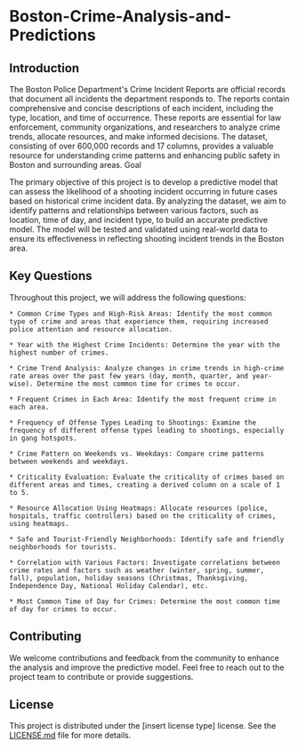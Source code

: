 # Boston-Crime-Analysis-and-Predictions

## Introduction

The Boston Police Department's Crime Incident Reports are official records that document all incidents the department responds to. The reports contain comprehensive and concise descriptions of each incident, including the type, location, and time of occurrence. These reports are essential for law enforcement, community organizations, and researchers to analyze crime trends, allocate resources, and make informed decisions. The dataset, consisting of over 600,000 records and 17 columns, provides a valuable resource for understanding crime patterns and enhancing public safety in Boston and surrounding areas.
Goal

The primary objective of this project is to develop a predictive model that can assess the likelihood of a shooting incident occurring in future cases based on historical crime incident data. By analyzing the dataset, we aim to identify patterns and relationships between various factors, such as location, time of day, and incident type, to build an accurate predictive model. The model will be tested and validated using real-world data to ensure its effectiveness in reflecting shooting incident trends in the Boston area.

## Key Questions

Throughout this project, we will address the following questions:

    * Common Crime Types and High-Risk Areas: Identify the most common type of crime and areas that experience them, requiring increased police attention and resource allocation.

    * Year with the Highest Crime Incidents: Determine the year with the highest number of crimes.

    * Crime Trend Analysis: Analyze changes in crime trends in high-crime rate areas over the past few years (day, month, quarter, and year-wise). Determine the most common time for crimes to occur.

    * Frequent Crimes in Each Area: Identify the most frequent crime in each area.

    * Frequency of Offense Types Leading to Shootings: Examine the frequency of different offense types leading to shootings, especially in gang hotspots.

    * Crime Pattern on Weekends vs. Weekdays: Compare crime patterns between weekends and weekdays.

    * Criticality Evaluation: Evaluate the criticality of crimes based on different areas and times, creating a derived column on a scale of 1 to 5.

    * Resource Allocation Using Heatmaps: Allocate resources (police, hospitals, traffic controllers) based on the criticality of crimes, using heatmaps.

    * Safe and Tourist-Friendly Neighborhoods: Identify safe and friendly neighborhoods for tourists.

    * Correlation with Various Factors: Investigate correlations between crime rates and factors such as weather (winter, spring, summer, fall), population, holiday seasons (Christmas, Thanksgiving, Independence Day, National Holiday Calendar), etc.

    * Most Common Time of Day for Crimes: Determine the most common time of day for crimes to occur.

## Contributing

We welcome contributions and feedback from the community to enhance the analysis and improve the predictive model. Feel free to reach out to the project team to contribute or provide suggestions.

## License

This project is distributed under the [insert license type] license. See the [LICENSE.md](LICENSE) file for more details.
